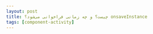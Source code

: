 ```yaml
---
layout: post
title: ‫onsaveInstance چیست؟ و چه زمانی فراخوانی می‌شود؟
tags: [component-activity]
---
```




